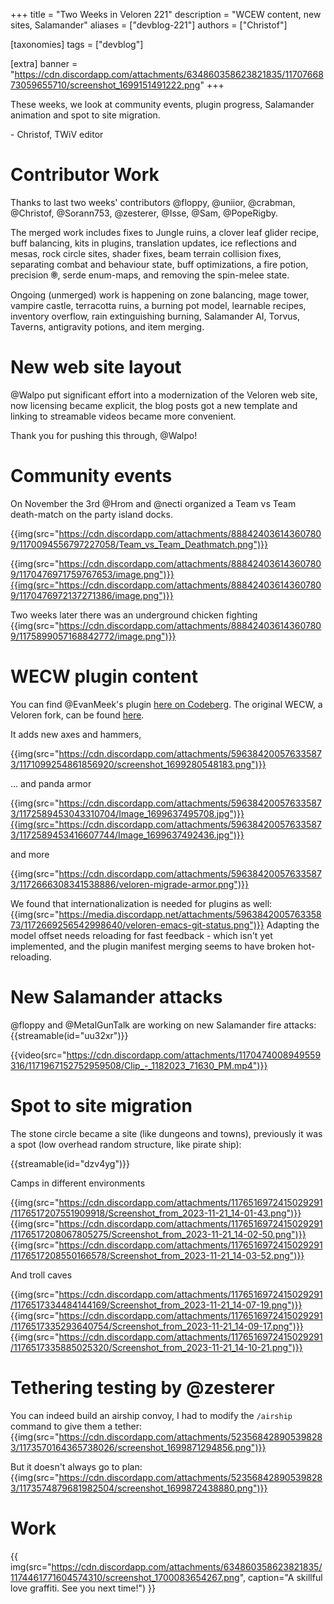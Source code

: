 +++
title = "Two Weeks in Veloren 221"
description = "WCEW content, new sites, Salamander"
aliases = ["devblog-221"]
authors = ["Christof"]

[taxonomies]
tags = ["devblog"]

[extra]
banner = "https://cdn.discordapp.com/attachments/634860358623821835/1170766873059655710/screenshot_1699151491222.png"
+++

These weeks, we look at community events, plugin progress, Salamander animation and spot to site migration.

\- Christof, TWiV editor

# Contributor Work

Thanks to last two weeks' contributors @floppy, @uniior, @crabman, 
@Christof, @Sorann753, @zesterer, @Isse, @Sam, @PopeRigby.

The merged work includes fixes to Jungle ruins, a clover leaf glider 
recipe, buff balancing, kits in plugins, translation updates, 
ice reflections and mesas, rock circle sites, shader fixes, 
beam terrain collision fixes, separating combat and behaviour state, 
buff optimizations, a fire potion, precision 🞋, serde enum-maps, 
and removing the spin-melee state.

Ongoing (unmerged) work is happening on zone balancing, mage tower, 
vampire castle, terracotta ruins, a burning pot model, learnable recipes, 
inventory overflow, rain extinguishing burning, Salamander AI, Torvus, Taverns, antigravity potions, and item merging.

# New web site layout

@Walpo put significant effort into a modernization of the Veloren
web site, now licensing became explicit, the blog posts got a new 
template and linking to streamable videos became more convenient.

Thank you for pushing this through, @Walpo!

# Community events

On November the 3rd @Hrom and @necti organized a Team vs Team death-match
on the party island docks.

{{img(src="https://cdn.discordapp.com/attachments/888424036143607809/1170094556797227058/Team_vs_Team_Deathmatch.png")}}

{{img(src="https://cdn.discordapp.com/attachments/888424036143607809/1170476971759767653/image.png")}}{{img(src="https://cdn.discordapp.com/attachments/888424036143607809/1170476972137271386/image.png")}}

Two weeks later there was an underground chicken fighting
{{img(src="https://cdn.discordapp.com/attachments/888424036143607809/1175899057168842772/image.png")}}

# WECW plugin content

You can find @EvanMeek's plugin [here on Codeberg](https://codeberg.org/evanmeek/veloren-wecw-plugin). The original WECW, a Veloren fork,
can be found [here](https://github.com/EvanMeek/veloren-wecw-assets/).

It adds new axes and hammers,

{{img(src="https://cdn.discordapp.com/attachments/596384200576335873/1171099254861856920/screenshot_1699280548183.png")}}

… and panda armor

{{img(src="https://cdn.discordapp.com/attachments/596384200576335873/1172589453043310704/Image_1699637495708.jpg")}}{{img(src="https://cdn.discordapp.com/attachments/596384200576335873/1172589453416607744/Image_1699637492436.jpg")}}

and more

{{img(src="https://cdn.discordapp.com/attachments/596384200576335873/1172666308341538886/veloren-migrade-armor.png")}}

We found that internationalization is needed for plugins as well: 
{{img(src="https://media.discordapp.net/attachments/596384200576335873/1172669256542998640/veloren-emacs-git-status.png")}}
Adapting the model offset needs reloading for fast feedback - which isn't yet implemented, and the plugin manifest merging seems to have broken hot-reloading.

# New Salamander attacks

@floppy and @MetalGunTalk are working on new Salamander fire attacks:
{{streamable(id="uu32xr")}}

{{video(src="https://cdn.discordapp.com/attachments/1170474008949559316/1171967152752959508/Clip_-_1182023_71630_PM.mp4")}}

# Spot to site migration

The stone circle became a site (like dungeons and towns), previously it was a spot (low overhead random structure, like pirate ship):

{{streamable(id="dzv4yg")}}

Camps in different environments

{{img(src="https://cdn.discordapp.com/attachments/1176516972415029291/1176517207551909918/Screenshot_from_2023-11-21_14-01-43.png")}}
{{img(src="https://cdn.discordapp.com/attachments/1176516972415029291/1176517208067805275/Screenshot_from_2023-11-21_14-02-50.png")}}
{{img(src="https://cdn.discordapp.com/attachments/1176516972415029291/1176517208550166578/Screenshot_from_2023-11-21_14-03-52.png")}}

And troll caves

{{img(src="https://cdn.discordapp.com/attachments/1176516972415029291/1176517334484144169/Screenshot_from_2023-11-21_14-07-19.png")}}
{{img(src="https://cdn.discordapp.com/attachments/1176516972415029291/1176517335293640754/Screenshot_from_2023-11-21_14-09-17.png")}}
{{img(src="https://cdn.discordapp.com/attachments/1176516972415029291/1176517335885025320/Screenshot_from_2023-11-21_14-10-21.png")}}

# Tethering testing by @zesterer

You can indeed build an airship convoy, I had to modify the `/airship` command to give them a tether:
{{img(src="https://cdn.discordapp.com/attachments/523568428905398283/1173570164365738026/screenshot_1699871294856.png")}}

But it doesn't always go to plan:
{{img(src="https://cdn.discordapp.com/attachments/523568428905398283/1173574879681982504/screenshot_1699872438880.png")}}

# Work

{{
    img(src="https://cdn.discordapp.com/attachments/634860358623821835/1174461771604574310/screenshot_1700083654267.png",
    caption="A skillful love graffiti. See you next time!")
}}
